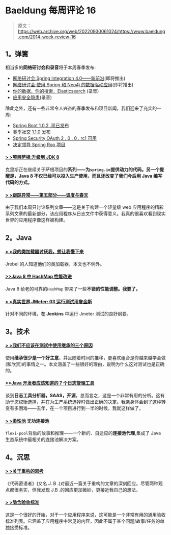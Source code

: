 # Baeldung 每周评论 16

> 原文：<https://web.archive.org/web/20220930061024/https://www.baeldung.com/2014-week-review-16>

## 1。弹簧

相当多的**网络研讨会和录音**将于本周春季发布:

*   [网络研讨会:Spring Integration 4.0——新前沿](https://web.archive.org/web/20220521213013/https://spring.io/blog/2014/04/22/webinar-spring-integration-4-0-the-new-frontier)(即将推出)
*   [网络研讨会:使用 Spring 和 Neo4j 的数据驱动应用](https://web.archive.org/web/20220521213013/https://spring.io/blog/2014/04/22/webinar-data-driven-applications-with-spring-and-neo4j)(即将推出)
*   [你的数据，你的搜索，Elasticsearch](https://web.archive.org/web/20220521213013/https://spring.io/blog/2014/04/22/springone2gx-2013-replay-your-data-your-search-elasticsearch) (录音)
*   [应用安全隐患](https://web.archive.org/web/20220521213013/https://spring.io/blog/2014/04/22/springone2gx-2013-replay-application-security-pitfalls)(录音)

除此之外，还有一些非常令人兴奋的春季发布和项目新闻，我们迎来了充实的一周:

*   [Spring Boot 1.0.2 .现已发布](https://web.archive.org/web/20220521213013/https://spring.io/blog/2014/04/24/spring-boot-1-0-2-release-available-now)
*   [春季社交 1.1.0 发布](https://web.archive.org/web/20220521213013/https://spring.io/blog/2014/04/24/spring-social-1-1-0-released)
*   [Spring Security OAuth 2 . 0 . 0 . rc1 可用](https://web.archive.org/web/20220521213013/https://spring.io/blog/2014/04/18/spring-security-oauth-2-0-0-rc1-available)
*   [决定领导 Spring Roo 项目](https://web.archive.org/web/20220521213013/https://spring.io/blog/2014/04/24/disid-to-lead-spring-roo-project)

#### [**> >项目萨根:升级到 JDK 8**](https://web.archive.org/web/20220521213013/https://spring.io/blog/2014/04/18/project-sagan-upgrading-to-jdk-8)

克里斯正在继续关于萨根项目的**系列——为`spring.io`提供动力的代码。另一个提醒是，Java 8 不仅已经可以投入生产使用，而且还改变了我们今后用 Java 编写代码的方式。**

#### [> >跟踪异常——第五部分——调度与春天](https://web.archive.org/web/20220521213013/http://www.captaindebug.com/2014/04/tracking-exceptions-part-5-scheduling.html)

由于我们本周只讨论系列文章——这是关于构建一个轻量级 web 应用程序的精彩系列文章的最新部分，该应用程序从日志文件中获得意义。我真的很喜欢看到现实世界的应用程序像这样被构建。

## 2。Java

#### [**> >我的类加载器讨厌我，想让我慢下来**](https://web.archive.org/web/20220521213013/http://zeroturnaround.com/rebellabs/my-class-loader-hates-me-and-wants-to-slow-me-down/)

Jrebel 的人知道他们的类加载器，本文也不例外。

#### [>>Java 8 中 HashMap 性能改进](https://web.archive.org/web/20220521213013/http://www.nurkiewicz.com/2014/04/hashmap-performance-improvements-in.html)

Java 8 给老的可靠的`HashMap` 带来了一些**不错的性能调整。我要了。**

#### [> >真实世界 JMeter: 03 运行测试用詹金斯](https://web.archive.org/web/20220521213013/https://anttikoivisto.blogspot.fi/2014/04/real-world-jmeter-03-running-with-jenkins.html)

针对不同的环境，**在 Jenkins** 中运行 Jmeter 测试的良好纲要。

## 3。技术

#### [**> >我们不应该在测试中使用继承的三个原因**](https://web.archive.org/web/20220521213013/http://www.petrikainulainen.net/programming/unit-testing/3-reasons-why-we-should-not-use-inheritance-in-our-tests/)

使用**继承很少是一个好主意**，并且随着时间的推移，更喜欢组合是你越来越学会做(和欣赏)的事情之一。本文涵盖了一些很好的理由，说明为什么这对测试也是正确的。

#### [>>Java 开发者应该知道的 7 个日志管理工具](https://web.archive.org/web/20220521213013/http://www.takipiblog.com/2014/04/23/the-7-log-management-tools-you-need-to-know/)

谈到**日志工具分析器，SAAS，开源**，总而言之，这是一个非常有用的分析。这有助于您权衡选择，并在为生产系统选择时做出正确的决定。我亲身体会到了这种转变有多困难——去年，在一个项目进行到一半的时候，我就这样做了。

#### [> >柔性池](https://web.archive.org/web/20220521213013/http://vladmihalcea.com/2014/04/25/flexy-pool-reactive-connection-pooling/) 无功连接池

`flexi-pool`背后的故事和推理——一个新的、自适应的**连接池代理**,集成了 Java 生态系统中最相关的连接池解决方案。

## 4。沉思

#### [> >关于重构的思考](https://web.archive.org/web/20220521213013/http://blog.thecodewhisperer.com/2014/04/22/musings-on-refactoring-as-waste/)

《代码密语者》(又名 J. B .)对最近一篇关于重构的文章的深刻回应。尽管两种观点都很务实，但我发现 J.B .的回应更加微妙，更接近我自己的想法。

#### [**> >隐含验收标准**](https://web.archive.org/web/20220521213013/http://www.daedtech.com/implied-acceptance-criteria)

这是一个很好的开始，对于一个应用程序来说，这可能是一个非常有用的通用验收标准列表。它涵盖了应用程序中常见的内容，因此不属于某个问题/故事/任务的单独接受标准。